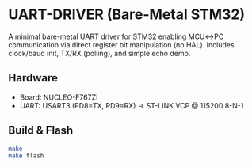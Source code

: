 # UART-DRIVER (Bare-Metal STM32)

A minimal bare-metal UART driver for STM32 enabling MCU↔PC communication via direct register bit manipulation (no HAL). Includes clock/baud init, TX/RX (polling), and simple echo demo.

## Hardware
- Board: NUCLEO-F767ZI
- UART: USART3 (PD8=TX, PD9=RX) → ST-LINK VCP @ 115200 8-N-1

## Build & Flash
```bash
make
make flash
